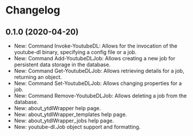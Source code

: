 ﻿# Changelog
## 0.1.0 (2020-04-20)
 - New: Command Invoke-YoutubeDL: Allows for the invocation of the youtube-dl binary, specifying a config file or a job.
 - New: Command Add-YoutubeDLJob: Allows creating a new job for persistent data storage in the database.
 - New: Command Get-YoutubeDLJob: Allows retrieving details for a job, returning an object.
 - New: Command Set-YoutubeDLJob: Allows changing properties for a job.
 - New: Command Remove-YoutubeDLJob: Allows deleting a job from the database.
 - New: about_ytdlWrapper help page.
 - New: about_ytdlWrapper_templates help page.
 - New: about_ytdlWrapper_jobs help page.
 - New: youtube-dl.Job object support and formatting.
